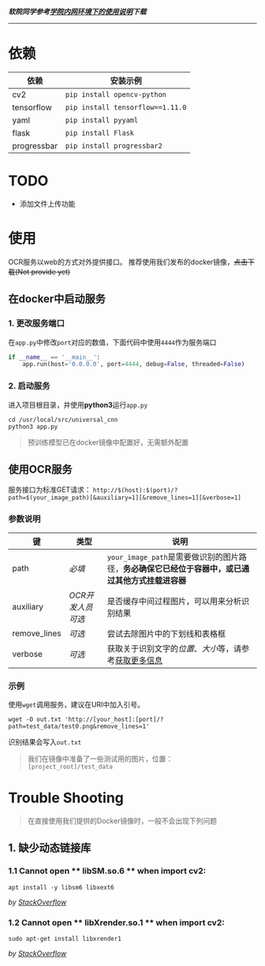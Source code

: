 
***软院同学参考[学院内网环境下的使用说明](./docs/学院内网环境下的使用说明.md)下载***

---
# 依赖
| 依赖 | 安装示例 |
| --- | --- |
| cv2 | `pip install opencv-python` |
| tensorflow | `pip install tensorflow==1.11.0` |
| yaml | `pip install pyyaml` |
| flask | `pip install Flask` |
| progressbar | `pip install progressbar2` |

# TODO
- 添加文件上传功能

# 使用
OCR服务以web的方式对外提供接口。 推荐使用我们发布的docker镜像，~~点击下载(Not provide yet)~~


## 在docker中启动服务
### 1. 更改服务端口
在`app.py`中修改`port`对应的数值，下面代码中使用`4444`作为服务端口
``` python
if __name__ == '__main__':
    app.run(host='0.0.0.0', port=4444, debug=False, threaded=False)
```

### 2. 启动服务
进入项目根目录，并使用**python3**运行`app.py`
``` shell
cd /usr/local/src/universal_cnn
python3 app.py
```

> 预训练模型已在docker镜像中配置好，无需额外配置

## 使用OCR服务
服务接口为标准GET请求：
`http://$(host):$(port)/?path=$(your_image_path)[&auxiliary=1][&remove_lines=1][&verbose=1]`

### 参数说明
| 键 | 类型 | 说明 |
| --- | --- | --- |
| path | *必填* |  `your_image_path`是需要做识别的图片路径，**务必确保它已经位于容器中，或已通过其他方式挂载进容器** |
| auxiliary | *OCR开发人员可选* | 是否缓存中间过程图片，可以用来分析识别结果 |
| remove_lines | *可选* | 尝试去除图片中的下划线和表格框 |
| verbose | *可选* | 获取关于识别文字的*位置*、*大小*等，请参考[获取更多信息](./docs/获取关于识别结果的更多信息.md)

### 示例
使用`wget`调用服务，建议在URI中加入引号。
``` shell
wget -O out.txt 'http://[your_host]:[port]/?path=test_data/test0.png&remove_lines=1'
```
识别结果会写入`out.txt`

> 我们在镜像中准备了一些测试用的图片，位置：`[project_root]/test_data`
# Trouble Shooting
> 在直接使用我们提供的Docker镜像时，一般不会出现下列问题
## 1. 缺少动态链接库
### 1.1 Cannot open ** libSM.so.6 ** when import cv2:

``` shell
apt install -y libsm6 libxext6
```

*by [StackOverflow](https://stackoverflow.com/search?q=import+cv2+libXrender.so.1+)*

### 1.2 Cannot open ** libXrender.so.1 ** when import cv2:

``` shell
sudo apt-get install libxrender1
```
*by [StackOverflow](https://stackoverflow.com/questions/47113029/importerror-libsm-so-6-cannot-open-shared-object-file-no-such-file-or-directo)*
